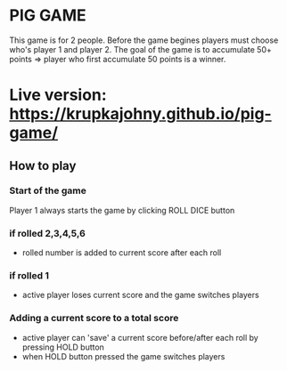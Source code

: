 # PIG GAME
This game is for 2 people. Before the game begines players must choose who's player 1 and player 2.
The goal of the game is to accumulate 50+ points => player who first accumulate 50 points is a winner.

# Live version:  https://krupkajohny.github.io/pig-game/

## How to play

### Start of the game
Player 1 always starts the game by clicking ROLL DICE button
 
### if rolled 2,3,4,5,6
 - rolled number is added to current score after each roll 

### if rolled 1
- active player loses current score and the game switches players

### Adding a current score to a total score
- active player can 'save' a current score before/after each roll by pressing HOLD button 
- when HOLD button pressed the game switches players






